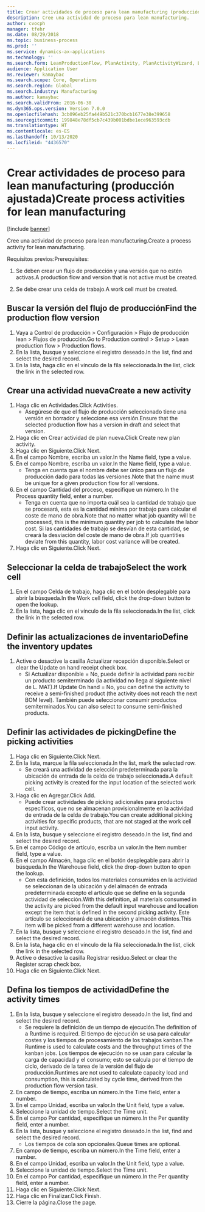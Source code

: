 ```yaml
---
title: Crear actividades de proceso para lean manufacturing (producción ajustada)
description: Cree una actividad de proceso para lean manufacturing.
author: cvocph
manager: tfehr
ms.date: 08/29/2018
ms.topic: business-process
ms.prod: ''
ms.service: dynamics-ax-applications
ms.technology: ''
ms.search.form: LeanProductionFlow, PlanActivity, PlanActivityWizard, LeanWorkCellLookup, InventLocationIdLookup, PlanActivityDetails, KanbanJobPickingListPart
audience: Application User
ms.reviewer: kamaybac
ms.search.scope: Core, Operations
ms.search.region: Global
ms.search.industry: Manufacturing
ms.author: kamaybac
ms.search.validFrom: 2016-06-30
ms.dyn365.ops.version: Version 7.0.0
ms.openlocfilehash: 3cb096eb25fa449b521c370bcb1677e38e399658
ms.sourcegitcommit: 199848e78df5cb7c439b001bdbe1ece963593cdb
ms.translationtype: HT
ms.contentlocale: es-ES
ms.lasthandoff: 10/13/2020
ms.locfileid: "4436570"
---
```

# <a name="create-process-activities-for-lean-manufacturing"></a><span data-ttu-id="39038-103">Crear actividades de proceso para lean manufacturing (producción ajustada)</span><span class="sxs-lookup"><span data-stu-id="39038-103">Create process activities for lean manufacturing</span></span>

[!include [banner](../../includes/banner.md)]

<span data-ttu-id="39038-104">Cree una actividad de proceso para lean manufacturing.</span><span class="sxs-lookup"><span data-stu-id="39038-104">Create a process activity for lean manufacturing.</span></span> 

<span data-ttu-id="39038-105">Requisitos previos:</span><span class="sxs-lookup"><span data-stu-id="39038-105">Prerequisites:</span></span> 

1. <span data-ttu-id="39038-106">Se deben crear un flujo de producción y una versión que no estén activas.</span><span class="sxs-lookup"><span data-stu-id="39038-106">A production flow and version that is not active must be created.</span></span>

2. <span data-ttu-id="39038-107">Se debe crear una celda de trabajo.</span><span class="sxs-lookup"><span data-stu-id="39038-107">A work cell must be created.</span></span>


## <a name="find-the-production-flow-version"></a><span data-ttu-id="39038-108">Buscar la versión del flujo de producción</span><span class="sxs-lookup"><span data-stu-id="39038-108">Find the production flow version</span></span>
1. <span data-ttu-id="39038-109">Vaya a Control de producción > Configuración > Flujo de producción lean > Flujos de producción.</span><span class="sxs-lookup"><span data-stu-id="39038-109">Go to Production control > Setup > Lean production flow > Production flows.</span></span>
2. <span data-ttu-id="39038-110">En la lista, busque y seleccione el registro deseado.</span><span class="sxs-lookup"><span data-stu-id="39038-110">In the list, find and select the desired record.</span></span>
3. <span data-ttu-id="39038-111">En la lista, haga clic en el vínculo de la fila seleccionada.</span><span class="sxs-lookup"><span data-stu-id="39038-111">In the list, click the link in the selected row.</span></span>

## <a name="create-a-new-activity"></a><span data-ttu-id="39038-112">Crear una actividad nueva</span><span class="sxs-lookup"><span data-stu-id="39038-112">Create a new activity</span></span>
1. <span data-ttu-id="39038-113">Haga clic en Actividades.</span><span class="sxs-lookup"><span data-stu-id="39038-113">Click Activities.</span></span>
    * <span data-ttu-id="39038-114">Asegúrese de que el flujo de producción seleccionado tiene una versión en borrador y seleccione esa versión.</span><span class="sxs-lookup"><span data-stu-id="39038-114">Ensure that the selected production flow has a version in draft and select that version.</span></span>  
2. <span data-ttu-id="39038-115">Haga clic en Crear actividad de plan nueva.</span><span class="sxs-lookup"><span data-stu-id="39038-115">Click Create new plan activity.</span></span>
3. <span data-ttu-id="39038-116">Haga clic en Siguiente.</span><span class="sxs-lookup"><span data-stu-id="39038-116">Click Next.</span></span>
4. <span data-ttu-id="39038-117">En el campo Nombre, escriba un valor.</span><span class="sxs-lookup"><span data-stu-id="39038-117">In the Name field, type a value.</span></span>
5. <span data-ttu-id="39038-118">En el campo Nombre, escriba un valor.</span><span class="sxs-lookup"><span data-stu-id="39038-118">In the Name field, type a value.</span></span>
    * <span data-ttu-id="39038-119">Tenga en cuenta que el nombre debe ser único para un flujo de producción dado para todas las versiones.</span><span class="sxs-lookup"><span data-stu-id="39038-119">Note that the name must be unique for a given production flow for all versions.</span></span>  
6. <span data-ttu-id="39038-120">En el campo Cantidad del proceso, especifique un número.</span><span class="sxs-lookup"><span data-stu-id="39038-120">In the Process quantity field, enter a number.</span></span>
    * <span data-ttu-id="39038-121">Tenga en cuenta que no importa cuál sea la cantidad de trabajo que se procesará, esta es la cantidad mínima por trabajo para calcular el coste de mano de obra.</span><span class="sxs-lookup"><span data-stu-id="39038-121">Note that no matter what job quantity will be processed, this is the minimum quantity per job to calculate the labor cost.</span></span> <span data-ttu-id="39038-122">Si las cantidades de trabajo se desvían de esta cantidad, se creará la desviación del coste de mano de obra.</span><span class="sxs-lookup"><span data-stu-id="39038-122">If job quantities deviate from this quantity, labor cost variance will be created.</span></span>  
7. <span data-ttu-id="39038-123">Haga clic en Siguiente.</span><span class="sxs-lookup"><span data-stu-id="39038-123">Click Next.</span></span>

## <a name="select-the-work-cell"></a><span data-ttu-id="39038-124">Seleccionar la celda de trabajo</span><span class="sxs-lookup"><span data-stu-id="39038-124">Select the work cell</span></span>
1. <span data-ttu-id="39038-125">En el campo Celda de trabajo, haga clic en el botón desplegable para abrir la búsqueda.</span><span class="sxs-lookup"><span data-stu-id="39038-125">In the Work cell field, click the drop-down button to open the lookup.</span></span>
2. <span data-ttu-id="39038-126">En la lista, haga clic en el vínculo de la fila seleccionada.</span><span class="sxs-lookup"><span data-stu-id="39038-126">In the list, click the link in the selected row.</span></span>

## <a name="define-the-inventory-updates"></a><span data-ttu-id="39038-127">Definir las actualizaciones de inventario</span><span class="sxs-lookup"><span data-stu-id="39038-127">Define the inventory updates</span></span>
1. <span data-ttu-id="39038-128">Active o desactive la casilla Actualizar recepción disponible.</span><span class="sxs-lookup"><span data-stu-id="39038-128">Select or clear the Update on hand receipt check box.</span></span>
    * <span data-ttu-id="39038-129">Si Actualizar disponible = No, puede definir la actividad para recibir un producto semiterminado (la actividad no llega al siguiente nivel de L. MAT).</span><span class="sxs-lookup"><span data-stu-id="39038-129">If Update On hand = No, you can define the activity to receive a semi-finished product (the activity does not reach the next BOM level).</span></span>    <span data-ttu-id="39038-130">También puede seleccionar consumir productos semiterminados.</span><span class="sxs-lookup"><span data-stu-id="39038-130">You can also select to consume semi-finished products.</span></span>  

## <a name="define-the-picking-activities"></a><span data-ttu-id="39038-131">Definir las actividades de picking</span><span class="sxs-lookup"><span data-stu-id="39038-131">Define the picking activities</span></span>
1. <span data-ttu-id="39038-132">Haga clic en Siguiente.</span><span class="sxs-lookup"><span data-stu-id="39038-132">Click Next.</span></span>
2. <span data-ttu-id="39038-133">En la lista, marque la fila seleccionada.</span><span class="sxs-lookup"><span data-stu-id="39038-133">In the list, mark the selected row.</span></span>
    * <span data-ttu-id="39038-134">Se creará una actividad de selección predeterminada para la ubicación de entrada de la celda de trabajo seleccionada.</span><span class="sxs-lookup"><span data-stu-id="39038-134">A default picking activity is created for the input location of the selected work cell.</span></span>  
3. <span data-ttu-id="39038-135">Haga clic en Agregar.</span><span class="sxs-lookup"><span data-stu-id="39038-135">Click Add.</span></span>
    * <span data-ttu-id="39038-136">Puede crear actividades de picking adicionales para productos específicos, que no se almacenan provisionalmente en la actividad de entrada de la celda de trabajo.</span><span class="sxs-lookup"><span data-stu-id="39038-136">You can create additional picking activities for specific products, that are not staged at the work cell input activity.</span></span>  
4. <span data-ttu-id="39038-137">En la lista, busque y seleccione el registro deseado.</span><span class="sxs-lookup"><span data-stu-id="39038-137">In the list, find and select the desired record.</span></span>
5. <span data-ttu-id="39038-138">En el campo Código de artículo, escriba un valor.</span><span class="sxs-lookup"><span data-stu-id="39038-138">In the Item number field, type a value.</span></span>
6. <span data-ttu-id="39038-139">En el campo Almacén, haga clic en el botón desplegable para abrir la búsqueda.</span><span class="sxs-lookup"><span data-stu-id="39038-139">In the Warehouse field, click the drop-down button to open the lookup.</span></span>
    * <span data-ttu-id="39038-140">Con esta definición, todos los materiales consumidos en la actividad se seleccionan de la ubicación y del almacén de entrada predeterminada excepto el artículo que se define en la segunda actividad de selección.</span><span class="sxs-lookup"><span data-stu-id="39038-140">With this definition, all materials consumed in the activity are picked from the default input warehouse and location except the item that is defined in the second picking activity.</span></span> <span data-ttu-id="39038-141">Este artículo se seleccionará de una ubicación y almacén distintos.</span><span class="sxs-lookup"><span data-stu-id="39038-141">This item will be picked from a different warehouse and location.</span></span>  
7. <span data-ttu-id="39038-142">En la lista, busque y seleccione el registro deseado.</span><span class="sxs-lookup"><span data-stu-id="39038-142">In the list, find and select the desired record.</span></span>
8. <span data-ttu-id="39038-143">En la lista, haga clic en el vínculo de la fila seleccionada.</span><span class="sxs-lookup"><span data-stu-id="39038-143">In the list, click the link in the selected row.</span></span>
9. <span data-ttu-id="39038-144">Active o desactive la casilla Registrar residuo.</span><span class="sxs-lookup"><span data-stu-id="39038-144">Select or clear the Register scrap check box.</span></span>
10. <span data-ttu-id="39038-145">Haga clic en Siguiente.</span><span class="sxs-lookup"><span data-stu-id="39038-145">Click Next.</span></span>

## <a name="define-the-activity-times"></a><span data-ttu-id="39038-146">Defina los tiempos de actividad</span><span class="sxs-lookup"><span data-stu-id="39038-146">Define the activity times</span></span>
1. <span data-ttu-id="39038-147">En la lista, busque y seleccione el registro deseado.</span><span class="sxs-lookup"><span data-stu-id="39038-147">In the list, find and select the desired record.</span></span>
    * <span data-ttu-id="39038-148">Se requiere la definición de un tiempo de ejecución.</span><span class="sxs-lookup"><span data-stu-id="39038-148">The definition of a Runtime is required.</span></span> <span data-ttu-id="39038-149">El tiempo de ejecución se usa para calcular costes y los tiempos de procesamiento de los trabajos kanban.</span><span class="sxs-lookup"><span data-stu-id="39038-149">The Runtime is used to calculate costs and the throughput times of the kanban jobs.</span></span> <span data-ttu-id="39038-150">Los tiempos de ejecución no se usan para calcular la carga de capacidad y el consumo; esto se calcula por el tiempo de ciclo, derivado de la tarea de la versión del flujo de producción.</span><span class="sxs-lookup"><span data-stu-id="39038-150">Runtimes are not used to calculate capacity load and consumption, this is calculated by cycle time, derived from the production flow version task.</span></span>  
2. <span data-ttu-id="39038-151">En campo de tiempo, escriba un número.</span><span class="sxs-lookup"><span data-stu-id="39038-151">In the Time field, enter a number.</span></span>
3. <span data-ttu-id="39038-152">En el campo Unidad, escriba un valor.</span><span class="sxs-lookup"><span data-stu-id="39038-152">In the Unit field, type a value.</span></span>
4. <span data-ttu-id="39038-153">Seleccione la unidad de tiempo.</span><span class="sxs-lookup"><span data-stu-id="39038-153">Select the Time unit.</span></span>
5. <span data-ttu-id="39038-154">En el campo Por cantidad, especifique un número.</span><span class="sxs-lookup"><span data-stu-id="39038-154">In the Per quantity field, enter a number.</span></span>
6. <span data-ttu-id="39038-155">En la lista, busque y seleccione el registro deseado.</span><span class="sxs-lookup"><span data-stu-id="39038-155">In the list, find and select the desired record.</span></span>
    * <span data-ttu-id="39038-156">Los tiempos de cola son opcionales.</span><span class="sxs-lookup"><span data-stu-id="39038-156">Queue times are optional.</span></span>  
7. <span data-ttu-id="39038-157">En campo de tiempo, escriba un número.</span><span class="sxs-lookup"><span data-stu-id="39038-157">In the Time field, enter a number.</span></span>
8. <span data-ttu-id="39038-158">En el campo Unidad, escriba un valor.</span><span class="sxs-lookup"><span data-stu-id="39038-158">In the Unit field, type a value.</span></span>
9. <span data-ttu-id="39038-159">Seleccione la unidad de tiempo.</span><span class="sxs-lookup"><span data-stu-id="39038-159">Select the Time unit.</span></span>
10. <span data-ttu-id="39038-160">En el campo Por cantidad, especifique un número.</span><span class="sxs-lookup"><span data-stu-id="39038-160">In the Per quantity field, enter a number.</span></span>
11. <span data-ttu-id="39038-161">Haga clic en Siguiente.</span><span class="sxs-lookup"><span data-stu-id="39038-161">Click Next.</span></span>
12. <span data-ttu-id="39038-162">Haga clic en Finalizar.</span><span class="sxs-lookup"><span data-stu-id="39038-162">Click Finish.</span></span>
13. <span data-ttu-id="39038-163">Cierre la página.</span><span class="sxs-lookup"><span data-stu-id="39038-163">Close the page.</span></span>

